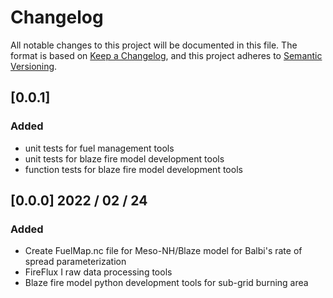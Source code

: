 # Changelog

All notable changes to this project will be documented in this file.
The format is based on [Keep a Changelog](https://keepachangelog.com/en/1.0.0/),
and this project adheres to [Semantic Versioning](https://semver.org/).

## [0.0.1]

### Added
- unit tests for fuel management tools
- unit tests for blaze fire model development tools
- function tests for blaze fire model development tools

## [0.0.0] 2022 / 02 / 24

### Added

- Create FuelMap.nc file for Meso-NH/Blaze model for Balbi's rate of spread parameterization
- FireFlux I raw data processing tools
- Blaze fire model python development tools for sub-grid burning area